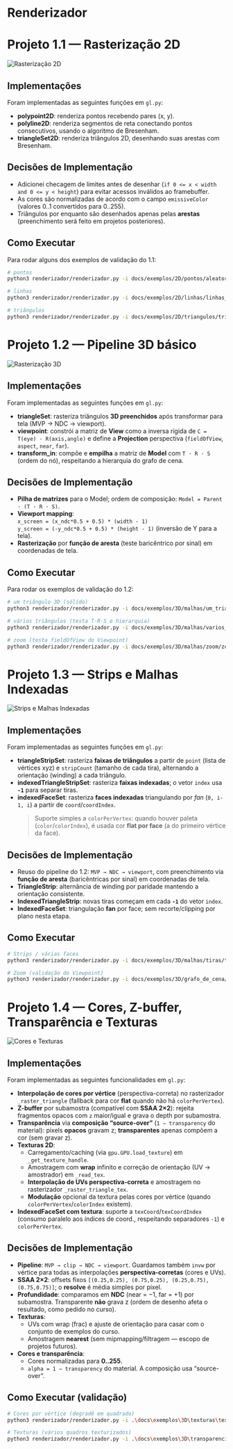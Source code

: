 # Renderizador

# Projeto 1.1 — Rasterização 2D
![Rasterização 2D](imgs/projeto11.png)

## Implementações
Foram implementadas as seguintes funções em `gl.py`:
- **polypoint2D**: renderiza pontos recebendo pares (x, y).
- **polyline2D**: renderiza segmentos de reta conectando pontos consecutivos, usando o algoritmo de Bresenham.
- **triangleSet2D**: renderiza triângulos 2D, desenhando suas arestas com Bresenham.

## Decisões de Implementação
- Adicionei checagem de limites antes de desenhar (`if 0 <= x < width and 0 <= y < height`) para evitar acessos inválidos ao framebuffer.
- As cores são normalizadas de acordo com o campo `emissiveColor` (valores 0..1 convertidos para 0..255).
- Triângulos por enquanto são desenhados apenas pelas **arestas** (preenchimento será feito em projetos posteriores).

## Como Executar
Para rodar alguns dos exemplos de validação do 1.1:

```bash
# pontos
python3 renderizador/renderizador.py -i docs/exemplos/2D/pontos/aleatorios/aleatorios.x3d -w 600 -h 400 -p

# linhas
python3 renderizador/renderizador.py -i docs/exemplos/2D/linhas/linhas_cores/linhas_cores.x3d -w 600 -h 400 -p

# triângulos
python3 renderizador/renderizador.py -i docs/exemplos/2D/triangulos/triangulos/triangulos.x3d -w 600 -h 400 -p

```


# Projeto 1.2 — Pipeline 3D básico
![Rasterização 3D](imgs/projeto12.png)

## Implementações
Foram implementadas as seguintes funções em `gl.py`:
- **triangleSet**: rasteriza triângulos **3D preenchidos** após transformar para tela (MVP → NDC → viewport).
- **viewpoint**: constrói a matriz de **View** como a inversa rígida de `C = T(eye) · R(axis,angle)` e define a **Projection** perspectiva (`fieldOfView`, `aspect`, `near`, `far`).
- **transform_in**: compõe e **empilha** a matriz de **Model** com `T · R · S` (ordem do nó), respeitando a hierarquia do grafo de cena.

## Decisões de Implementação
- **Pilha de matrizes** para o Model; ordem de composição: `Model = Parent · (T · R · S)`.
- **Viewport mapping**:  
  `x_screen = (x_ndc*0.5 + 0.5) * (width - 1)`  
  `y_screen = (-y_ndc*0.5 + 0.5) * (height - 1)` (inversão de Y para a tela).
- **Rasterização** por **função de aresta** (teste baricêntrico por sinal) em coordenadas de tela.

## Como Executar
Para rodar os exemplos de validação do 1.2:

```bash
# um triângulo 3D (sólido)
python3 renderizador/renderizador.py -i docs/exemplos/3D/malhas/um_triangulo/um_triangulo.x3d -w 800 -h 600 -p

# vários triângulos (testa T·R·S e hierarquia)
python3 renderizador/renderizador.py -i docs/exemplos/3D/malhas/varios_triangs/varios_triangs.x3d -w 800 -h 600 -p

# zoom (testa fieldOfView do Viewpoint)
python3 renderizador/renderizador.py -i docs/exemplos/3D/malhas/zoom/zoom.x3d -w 800 -h 600 -p
```

# Projeto 1.3 — Strips e Malhas Indexadas
![Strips e Malhas Indexadas](imgs/projeto13.png)
## Implementações
Foram implementadas as seguintes funções em `gl.py`:
- **triangleStripSet**: rasteriza **faixas de triângulos** a partir de `point` (lista de vértices xyz) e `stripCount` (tamanho de cada tira), alternando a orientação (winding) a cada triângulo.
- **indexedTriangleStripSet**: rasteriza **faixas indexadas**; o vetor `index` usa **`-1`** para separar tiras.
- **indexedFaceSet**: rasteriza **faces indexadas** triangulando por *fan* (`0, i-1, i`) a partir de `coord`/`coordIndex`.  
  > Suporte simples a `colorPerVertex`: quando houver paleta (`color`/`colorIndex`), é usada cor **flat por face** (a do primeiro vértice da face).

## Decisões de Implementação
- Reuso do pipeline do 1.2: `MVP → NDC → viewport`, com preenchimento via **função de aresta** (baricêntricas por sinal) em coordenadas de tela.
- **TriangleStrip**: alternância de winding por paridade mantendo a orientação consistente.
- **IndexedTriangleStrip**: novas tiras começam em cada **`-1`** do vetor `index`.
- **IndexedFaceSet**: triangulação **fan** por face; sem recorte/clipping por plano nesta etapa.

## Como Executar
```bash
# Strips / várias faces
python3 renderizador/renderizador.py -i docs/exemplos/3D/malhas/tiras/tiras.x3d -w 800 -h 600 -p

# Zoom (validação do Viewpoint)
python3 renderizador/renderizador.py -i docs/exemplos/3D/grafo_de_cena/girando/girando.x3d -w 800 -h 600 -p
```

# Projeto 1.4 — Cores, Z-buffer, Transparência e Texturas
![Cores e Texturas](imgs/projeto14.png)

## Implementações
Foram implementadas as seguintes funcionalidades em `gl.py`:

- **Interpolação de cores por vértice** (perspectiva-correta) no rasterizador `_raster_triangle` (fallback para cor **flat** quando não há `colorPerVertex`).  
- **Z-buffer** por subamostra (compatível com **SSAA 2×2**): rejeita fragmentos opacos com `z` maior/igual e grava o depth por subamostra.
- **Transparência** via **composição “source-over”** (`1 − transparency` do material): pixels **opacos** gravam z; **transparentes** apenas compõem a cor (sem gravar z).
- **Texturas 2D**:
  - Carregamento/caching (via `gpu.GPU.load_texture`) em `_get_texture_handle`.
  - Amostragem com **wrap** infinito e correção de orientação (UV → amostrador) em `_read_tex`.
  - **Interpolação de UVs perspectiva-correta** e amostragem no rasterizador `_raster_triangle_tex`.
  - **Modulação** opcional da textura pelas cores por vértice (quando `colorPerVertex`/`colorIndex` existem).
- **IndexedFaceSet com textura**: suporte a `texCoord`/`texCoordIndex` (consumo paralelo aos índices de coord., respeitando separadores `-1`) e `colorPerVertex`.

## Decisões de Implementação
- **Pipeline**: `MVP → clip → NDC → viewport`. Guardamos também `invw` por vértice para todas as interpolações **perspectiva-corretas** (cores e UVs).
- **SSAA 2×2**: offsets fixos `[(0.25,0.25), (0.75,0.25), (0.25,0.75), (0.75,0.75)]`; o **resolve** é média simples por pixel.
- **Profundidade**: comparamos em **NDC** (near = −1, far = +1) por subamostra. Transparente **não** grava z (ordem de desenho afeta o resultado, como pedido no curso).
- **Texturas**:
  - UVs com wrap (frac) e ajuste de orientação para casar com o conjunto de exemplos do curso.
  - Amostragem **nearest** (sem mipmapping/filtragem — escopo de projetos futuros).
- **Cores e transparência**:
  - Cores normalizadas para **0..255**.
  - `alpha = 1 − transparency` do material. A composição usa “source-over”.
  
## Como Executar (validação)
```bash
# Cores por vértice (degradê em quadrado)
python3 renderizador/renderizador.py -i .\docs\exemplos\3D\texturas\texturas\texturas.x3d

# Texturas (vários quadros texturizados)
python3 renderizador/renderizador.py -i .\docs\exemplos\3D\transparencia\transparente\transparente.x3d